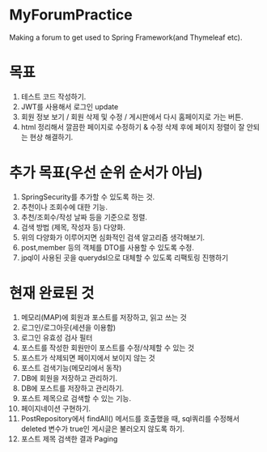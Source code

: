 # MyForumPractice
Making a forum to get used to Spring Framework(and Thymeleaf etc).

# 목표
1. 테스트 코드 작성하기.
2. JWT를 사용해서 로그인 update
3. 회원 정보 보기 / 회원 삭제 및 수정 / 게시판에서 다시 홈페이지로 가는 버튼.
4. html 정리해서 깔끔한 페이지로 수정하기 & 수정 삭제 후에 페이지 정렬이 잘 안되는 현상 해결하기.

# 추가 목표(우선 순위 순서가 아님)
1. SpringSecurity를 추가할 수 있도록 하는 것.
2. 추천이나 조회수에 대한 기능.
3. 추천/조회수/작성 날짜 등을 기준으로 정렬.
4. 검색 방법 (제목, 작성자 등) 다양화.
5. 위의 다양화가 이루어지면 심화적인 검색 알고리즘 생각해보기.
6. post,member 등의 객체를 DTO를 사용할 수 있도록 수정.
7. jpql이 사용된 곳을 querydsl으로 대체할 수 있도록 리팩토링 진행하기

# 현재 완료된 것
1. 메모리(MAP)에 회원과 포스트를 저장하고, 읽고 쓰는 것
2. 로그인/로그아웃(세션을 이용함)
3. 로그인 유효성 검사 필터
4. 포스트를 작성한 회원만이 포스트를 수정/삭제할 수 있는 것
5. 포스트가 삭제되면 페이지에서 보이지 않는 것
6. 포스트 검색기능(메모리에서 동작)
7. DB에 회원을 저장하고 관리하기.
8. DB에 포스트를 저장하고 관리하기.
9. 포스트 제목으로 검색할 수 있는 기능.
10. 페이지네이션 구현하기.
11. PostRepository에서 findAll() 메서드를 호출했을 때, sql쿼리를 수정해서 deleted 변수가 true인 게시글은 불러오지 않도록 하기.
12. 포스트 제목 검색한 결과 Paging

